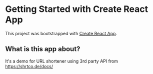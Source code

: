 # Getting Started with Create React App

This project was bootstrapped with [Create React App](https://github.com/facebook/create-react-app).

## What is this app about?

It's a demo for URL shortener using 3rd party API from https://shrtco.de/docs/
